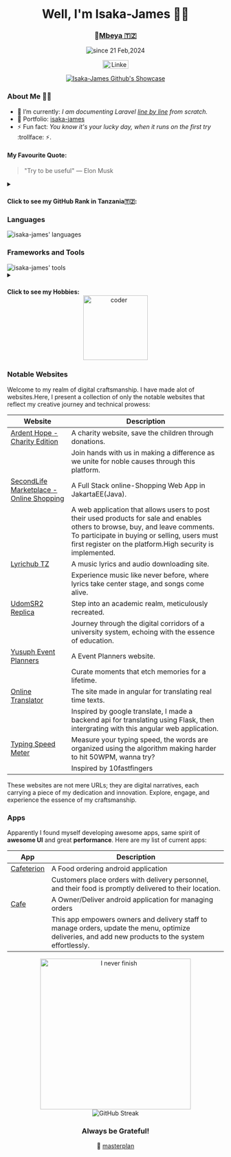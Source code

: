 <div align="center">
  <h1>Well, I'm Isaka-James 🤵‍♂️</h1>
  <h3>📍<a href='https://www.mbeya.go.tz/'>Mbeya 🇹🇿</a></h3>
  
  <p>
    <img src="https://komarev.com/ghpvc/?username=isaka-james&label=Profile%20views&color=0e75b6&style=flat" alt="since 21 Feb,2024" />
  </p>

  <p>
    <a href="https://www.linkedin.com/in/isaac-james-0297a8247" target="_blank">
      <img src="https://www.edigitalagency.com.au/wp-content/uploads/Linkedin-logo-png.png" alt="Linkenin" width="60" height="20" />
    </a>
  </p>
  
  <p>
    <a href="https://github.com/ryo-ma/github-profile-trophy">
      <img src="https://github-profile-trophy.vercel.app/?username=isaka-james&title=Commits,Followers,Stars,Repositories,MultiLanguage,Experience&column=3&margin-w=15&margin-h=15&no-bg=true" alt="Isaka-James Github's Showcase" />
    </a>
  </p>
  
</div>

### About Me 🤵‍♂️

- 🌱 I’m currently: *I am documenting Laravel [line by line](https://github.com/isaka-james/laravel-analysis) from scratch.*
- 💬 Portfolio: [isaka-james](https://isaka-james.vercel.app)
- ⚡ Fun fact: *You know it's your lucky day, when it runs on the first try* :trollface: ⚡.

#### My Favourite Quote:
> "Try to be useful"
— Elon Musk


<details>
<summary><h3></h3><b>Click to see my GitHub Rank in Tanzania🇹🇿:</b></h3></summary>
  <p>
    <a href="https://github.com/isaka-james/top">
      <img src="https://toppers-nation.vercel.app/?name=isaka-james&country=tanzania" />
    </a>
  </p>
</details>


  
### Languages
<img src="https://svg-go-production.up.railway.app/api/svg?name1=isack-james's+Collection&name2=Java=87,JavaScript=94,C=75,C%2B%2B=90,PHP=99,Python=88,Rust=67,Kotlin=84,GO=70,SVG=97,Dart=79,TypeScript=85,Bash=99" alt="isaka-james' languages"/>

### Frameworks and Tools
<img src="https://svg-go-production.up.railway.app/api/svg?name1=isack-james's+Frameworks+and+Tools&name2=laravel=89,Angular=86,Flutter=80,WordPress=94,Actix=61,Gin=65,Jakarta-EE=90,Open-CV=82,Flask=92,picoCTF=85,Git=79,Linux-Enviroment=94,ReactJS=50" alt="isaka-james' tools"/>

<details>
<summary><h3></h3><b>Click to see my Hobbies:</b></h3></summary>
<img src="https://svg-go-production.up.railway.app/api/svg?name1=isack-james's+Hobbies&name2=Coding=96,Travelling=85,Vintage+Classics=92,Philosophy=75,Research=76,Project+Management=82,Philanthropist=90,BasketBall=65,Painting=80,Learning+new+Stuffs=89" alt="hobbies">
</details>


<div align="center">
  <img src="https://cdn.dribbble.com/users/1187836/screenshots/6539429/programer.gif" height="150" alt="coder"/>
</div>

### Notable Websites

Welcome to my realm of digital craftsmanship. I have made alot of websites.Here, I present a collection of only the notable websites that reflect my creative journey and technical prowess:

| Website                         | Description                                                                                   |
|---------------------------------|-----------------------------------------------------------------------------------------------|
| [Ardent Hope - Charity Edition](https://ardenthope.vercel.app)   | A charity website, save the children through donations.                                                  |
|                                 | Join hands with us in making a difference as we unite for noble causes through this platform. |
| [SecondLife Marketplace - Online Shopping](https://github.com/isaka-james/secondlifemarketplace)   | A Full Stack online-Shopping Web App in JakartaEE(Java).|
|                                 | A web application that allows users to post their used products for sale and enables others to browse, buy, and leave comments. To participate in buying or selling, users must first register on the platform.High security is implemented. |
| [Lyrichub TZ](https://lyrichubtz.000webhostapp.com)               | A music lyrics and audio downloading site.                                       |
|                                 | Experience music like never before, where lyrics take center stage, and songs come alive.     |
| [UdomSR2 Replica](https://udomsr2.000webhostapp.com)              | Step into an academic realm, meticulously recreated.                                         |
|                                 | Journey through the digital corridors of a university system, echoing with the essence of education. |
| [Yusuph Event Planners](https://yusuph-event-planners.vercel.app)| A Event Planners website. |
|                                 | Curate moments that etch memories for a lifetime.                                           |
| [Online Translator](https://translator-angular.vercel.app/)                     | The site made in angular for translating real time texts.                  |
|                                 | Inspired by google translate, I made a backend api for translating using Flask, then intergrating with this angular web application.                           |
| [Typing Speed Meter](https://isaka-james.github.io/test-your-typing-speed/)                     | Measure your typing speed, the words are organized using the algorithm making harder to hit 50WPM, wanna try?         |
|                                 | Inspired by 10fastfingers                          |

These websites are not mere URLs; they are digital narratives, each carrying a piece of my dedication and innovation. Explore, engage, and experience the essence of my craftsmanship.


### Apps

Apparently I found myself developing awesome apps, same spirit of **awesome UI** and great **performance**. Here are my list of current apps:

| App                         | Description                                                                                   |
|---------------------------------|-----------------------------------------------------------------------------------------------|
| [Cafeterion](https://github.com/isaka-james/cafeterion-customers-app)   | A Food ordering android application                                    |
|                                 | Customers place orders with delivery personnel, and their food is promptly delivered to their location.  |
| [Cafe](https://github.com/isaka-james/cafe-owner-android-application)   | A Owner/Deliver android application for managing orders                |
|                                  | This app empowers owners and delivery staff to manage orders, update the menu, optimize deliveries, and add new products to the system effortlessly.                |

<div align="center">
 <img align="center" src="https://miro.medium.com/v2/resize:fit:1000/0*GjvouQXgr4ujzMI4.gif" height="350"  alt="I never finish" />
</div>
<div align="center" style="margin-top=20px">
   



  <img align="center" src="https://github-readme-streak-stats.herokuapp.com/?user=isaka-james" alt="GitHub Streak"  />
  <h3> Always be Grateful! </h3>
<p>
        🚀 <a href="https://github.com/isaka-james">masterplan</a>
</p>

  
</div>

